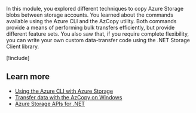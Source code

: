 In this module, you explored different techniques to copy Azure Storage blobs between storage accounts. You learned about the commands available using the Azure CLI and the AzCopy utility. Both commands provide a means of performing bulk transfers efficiently, but provide different feature sets. You also saw that, if you require complete flexibility, you can write your own custom data-transfer code using the .NET Storage Client library.

[!include[](../../../includes/azure-sandbox-cleanup.md)]

## Learn more

- [Using the Azure CLI with Azure Storage](/azure/storage/common/storage-azure-cli)
- [Transfer data with the AzCopy on Windows](/azure/storage/common/storage-use-azcopy)
- [Azure Storage APIs for .NET](/dotnet/api/overview/azure/storage?view=azure-dotnet)